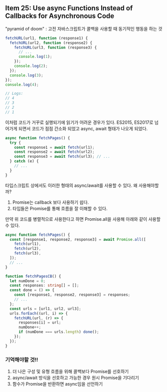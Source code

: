 ## Item 25: Use async Functions Instead of Callbacks for Asynchronous Code

"pyramid of doom" : 고전 자바스크립트가 콜백을 사용할 때 동기적인 행동을 하는 것

```javascript
fetchURL(url1, function (response1) {
  fetchURL(url2, function (response2) {
    fetchURL(url3, function (response3) {
      // ...
      console.log(1);
    });
    console.log(2);
  });
  console.log(3);
});
console.log(4);

// Logs:
// 4
// 3
// 2
// 1
```

이처럼 코드가 거꾸로 실행되기에 읽기가 어려운 경우가 있다. ES2015, ES2017로 넘어가게 되면서 코드가 점점 간소화 되었고 async, await 형태가 나오게 되었다.

```typescript
async function fetchPages() {
  try {
    const response1 = await fetch(url1);
    const response2 = await fetch(url2);
    const response3 = await fetch(url3); // ...
  } catch (e) {
    // ...
  }
}
```

타입스크립트 상에서도 이러한 형태의 async/await를 사용할 수 있다. 왜 사용해야할까?

1. Promise는 callback 보다 사용하기 쉽다.
2. 타입들은 Promise를 통해 흐름을 잘 이해할 수 있다.

만약 위 코드를 병렬적으로 사용한다고 하면 Promise.all을 사용해 아래와 같이 사용할 수 있다.

```typescript
async function fetchPages() {
  const [response1, response2, response3] = await Promise.all([
    fetch(url1),
    fetch(url2),
    fetch(url3),
  ]);
  // ...
}

function fetchPagesCB() {
  let numDone = 0;
  const responses: string[] = [];
  const done = () => {
    const [response1, response2, response3] = responses;
    // ...
  };
  const urls = [url1, url2, url3];
  urls.forEach((url, i) => {
    fetchURL(url, (r) => {
      responses[i] = url;
      numDone++;
      if (numDone === urls.length) done();
    });
  });
}
```

### 기억해야할 것!!

1. 더 나은 구성 및 유형 흐름을 위해 콜백보다 Promise를 선호하기
2. async/await 방식을 선호하고 가능한 경우 원시 Promise을 기다리기
3. 함수가 Promise을 반환하면 async임을 선언하기

